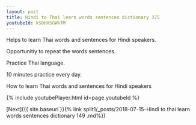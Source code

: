 ```yaml
---
layout: post
title: Hindi to Thai learn words sentences dictionary 375 
youtubeId: kS0HXSGWkfM
---
```

 
 
Helps to learn Thai words and sentences for Hindi speakers.

Opportunitiy to repeat the words sentences. 

Practice Thai language. 
 
10 minutes practice every day. 
 
How to learn Thai words and sentences for Hindi speakers 
 
{% include youtubePlayer.html id=page.youtubeId %}
 
 
[Next]({{ site.baseurl }}{% link  split1/_posts/2018-07-15-Hindi to thai learn words sentences dictionary 149 .md%})
 
